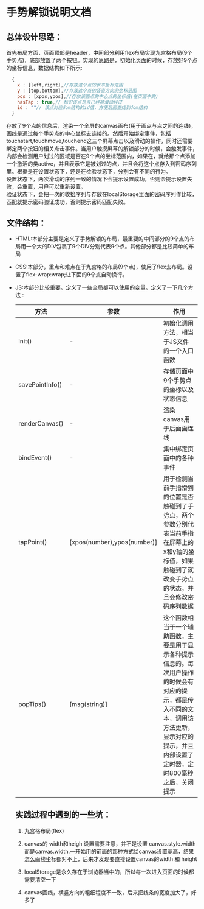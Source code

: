 # 手势解锁说明文档  

## 总体设计思路：  
首先布局方面，页面顶部是header，中间部分利用flex布局实现九宫格布局(9个手势点)，底部放置了两个按钮。实现的思路是，初始化页面的时候，存放好9个点的坐标信息，数据结构如下所示:  

```javascript
  {
    x : [left,right],//存放这个点的水平坐标范围
    y : [top,bottom],//存放这个点的竖直方向的坐标范围
    pos : [xpos,ypos],//存放该圆点的中心点的坐标值(在页面中的)
    hasTap : true,// 标识该点是否已经被滑动经过
    id : ""// 该点对应dom结构的id值，方便后面查找到dom结构
  }
```  

存放了9个点的信息后，渲染一个全屏的canvas画布(用于画点与点之间的连线)，画线是通过每个手势点的中心坐标去连接的。然后开始绑定事件，包括touchstart,touchmove,touchend这三个屏幕点击以及滑动的操作，同时还需要绑定两个按钮的相关点击事件。当用户触摸屏幕的解锁部分的时候，会触发事件，内部会检测用户划过的区域是否在9个点的坐标范围内，如果在，就给那个点添加一个激活的类active，并且表示它是被划过的点，并且会将这个点存入到密码序列里。根据是在设置状态下，还是在检验状态下，分别会有不同的行为。  
设置状态下，两次滑动的序列一致的情况下会提示设置成功，否则会提示设置失败，会重置，用户可以重新设置。  
验证状态下，会把一次的收拾序列与存放在localStorage里面的密码序列作比较，匹配就提示密码验证成功，否则提示密码匹配失败。

## 文件结构：  
- HTML:本部分主要是定义了手势解锁的布局，最重要的中间部分的9个点的布局用一个大的DIV包裹了9个DIV分别代表9个点。其他部分都是比较简单的布局  

- CSS:本部分，重点和难点在于九宫格的布局(9个点)，使用了flex去布局。设置了flex-wrap:wrap;让下面的9个点自动换行。  

- JS:本部分比较重要。定义了一些全局都可以使用的变量。定义了一下几个方法 :  


  |方法|参数|作用|
  |------|------|-------|
  |init()|-|初始化调用方法，相当于JS文件的一个入口函数|
  |savePointInfo()|-|存储页面中9个手势点的坐标以及状态信息|
  |renderCanvas()|-|渲染canvas用于后面画连线|
  |bindEvent()|-|集中绑定页面中的各种事件|
  |tapPoint()|[xpos(number),ypos(number)]|用于检测当前手指滑到的位置是否触碰到了手势点，两个参数分别代表当前手指在屏幕上的 x和y轴的坐标值，如果触碰到了就改变手势点的状态，并且会修改密码序列数据|
  |popTips()|[msg(string)]|这个函数相当于一个辅助函数，主要是用于显示各种提示信息的。每次用户操作的时候会有对应的提示，都是传入不同的文本，调用该方法更新，显示对应的提示，并且内部设置了定时器，定时800毫秒之后，关闭提示|  

  ## 实践过程中遇到的一些坑：  

  1. 九宫格布局(flex)  

  2. canvas的 width和heigh 设置需要注意，并不是设置 canvas.style.width 而是canvas.width.一开始用的前面的那种方式给canvas设置宽高，结果怎么画线坐标都对不上，后来才发现要直接设置canvas的width 和 height  

  3. localStorage是永久存在于浏览器当中的，所以每一次进入页面的时候都需要清空一下  

  4. canvas画线，横竖方向的粗细程度不一致，后来把线条的宽度加大了，好多了
